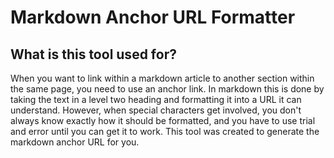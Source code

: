 # Markdown Anchor URL Formatter

## What is this tool used for?

When you want to link within a markdown article to another section within the same page, you need to use an anchor link. In markdown this is done by taking the text in a level two heading and formatting it into a URL it can understand. However, when special characters get involved, you don't always know exactly how it should be formatted, and you have to use trial and error until you can get it to work. This tool was created to generate the markdown anchor URL for you.
